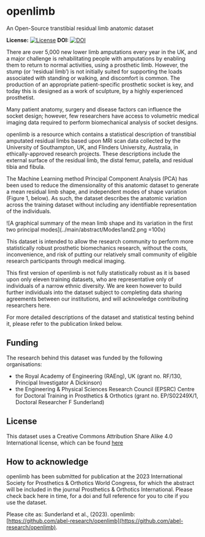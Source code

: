 # openlimb
An Open-Source transtibial residual limb anatomic dataset

**License:** [![License](https://img.shields.io/badge/license-CC--BY--SA--4.0-green)](../main/LICENSE)
**DOI:** [![DOI](https://img.shields.io/badge/doi-TBC-brightgreen)](TBC)

There are over 5,000 new lower limb amputations every year in the UK, and a major challenge is rehabilitating people with amputations by enabling them to return to normal activities, using a prosthetic limb. However, the stump (or ‘residual limb’) is not initially suited for supporting the loads associated with standing or walking, and discomfort is common. The production of an appropriate patient-specific prosthetic socket is key, and today this is designed as a work of sculpture, by a highly experienced prosthetist. 

Many patient anatomy, surgery and disease factors can influence the socket design; however, few researchers have access to volumetric medical imaging data required to perform biomechanical analysis of socket designs. 

openlimb is a resource which contains a statistical description of transtibial amputated residual limbs based upon MRI scan data collected by the University of Southampton, UK, and Flinders University, Australia, in ethically-approved research projects. These descriptions include the external surface of the residual limb, the distal femur, patella, and residual tibia and fibula.

The Machine Learning method Principal Component Analysis (PCA) has been used to reduce the dimensionality of this anatomic dataset to generate a mean residual limb shape, and independent modes of shape variation (Figure 1, below). As such, the dataset describes the anatomic variation across the training dataset without including any identifiable representation of the individuals.

![A graphical summary of the mean limb shape and its variation in the first two principal modes](../main/abstract/Modes1and2.png =100x)

This dataset is intended to allow the research community to perform more statistically robust prosthetic biomechanics research, without the costs, inconvenience, and risk of putting our relatively small community of eligible research participants through medical imaging.

This first version of openlimb is not fully statistically robust as it is based upon only eleven training datasets, who are representative only of individuals of a narrow ethnic diversity. We are keen however to build further individuals into the dataset subject to completing data sharing agreements between our institutions, and will acknowledge contributing researchers here.

For more detailed descriptions of the dataset and statistical testing behind it, please refer to the publication linked below.

Funding
--------

The research behind this dataset was funded by the following organisations:
- the Royal Academy of Engineering (RAEng), UK (grant no. RF/130, Principal Investigator A Dickinson)
- the Engineering & Physical Sciences Research Council (EPSRC) Centre for Doctoral Training in Prosthetics & Orthotics (grant no. EP/S02249X/1, Doctoral Researcher F Sunderland)

License
--------

This dataset uses a Creative Commons Attribution Share Alike 4.0 International license, which can be found [here](../main/LICENSE)

How to acknowledge
------------------

openlimb has been submitted for publication at the 2023 International Society for Prosthetics & Orthotics World Congress, for which the abstract will be included in the journal Prosthetics & Orthotics International. Please check back here in time, for a doi and full reference for you to cite if you use the dataset. 

Please cite as:
Sunderland et al., (2023). openlimb: [https://github.com/abel-research/openlimb](https://github.com/abel-research/openlimb).

